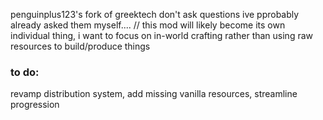penguinplus123's fork of greektech
don't ask questions ive pprobably already asked them myself....
// this mod will likely become its own individual thing, i want to focus on in-world crafting rather than using raw resources to build/produce things
### to do:
revamp distribution system, add missing vanilla resources, streamline progression



